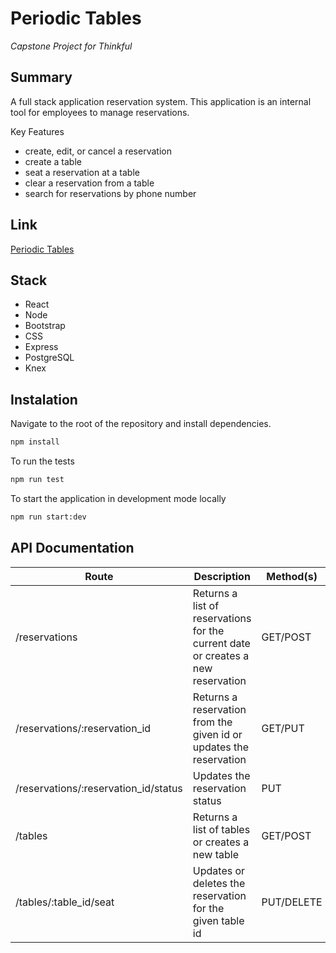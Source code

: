 # Periodic Tables
_Capstone Project for Thinkful_

## Summary
A full stack application reservation system.  This application is an internal tool for employees to manage reservations.

Key Features
- create, edit, or cancel a reservation
- create a table
- seat a reservation at a table
- clear a reservation from a table
- search for reservations by phone number

## Link
[Periodic Tables](https://restaurant-client17.herokuapp.com/dashboard)

## Stack
- React
- Node
- Bootstrap
- CSS
- Express
- PostgreSQL
- Knex

## Instalation

Navigate to the root of the repository and install dependencies.
```bash
npm install
```

To run the tests
```bash
npm run test
```

To start the application in development mode locally
```bash
npm run start:dev
```


## API Documentation

| Route                                | Description                                                                       | Method(s)  |
| ------------------------------------ | --------------------------------------------------------------------------------- | ---------- |
| /reservations                        | Returns a list of reservations for the current date or creates a new reservation  | GET/POST   |
| /reservations/:reservation_id        | Returns a reservation from the given id or updates the reservation                | GET/PUT    |
| /reservations/:reservation_id/status | Updates the reservation status                                                    | PUT        |
| /tables                              | Returns a list of tables or creates a new table                                   | GET/POST   |
| /tables/:table_id/seat               | Updates or deletes the reservation for the given table id                         | PUT/DELETE |


